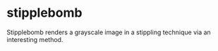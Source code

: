 stipplebomb
===========

Stipplebomb renders a grayscale image in a stippling technique via an interesting method.